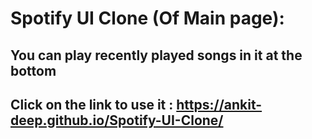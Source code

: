 # Spotify UI Clone (Of Main page):

## You can play recently played songs in it at the bottom
## Click on the link to use it : https://ankit-deep.github.io/Spotify-UI-Clone/

